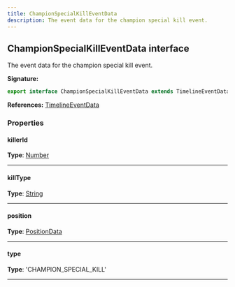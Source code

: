 ```yaml
---
title: ChampionSpecialKillEventData
description: The event data for the champion special kill event.
---
```


## ChampionSpecialKillEventData interface

The event data for the champion special kill event.

**Signature:**

```ts
export interface ChampionSpecialKillEventData extends TimelineEventData 
```

**References:** [TimelineEventData](/api/timelineeventdata)

### Properties

#### killerId



**Type**: [Number](https://developer.mozilla.org/en-US/docs/Web/JavaScript/Reference/Global_Objects/Number)

---

#### killType



**Type**: [String](https://developer.mozilla.org/en-US/docs/Web/JavaScript/Reference/Global_Objects/String)

---

#### position



**Type**: [PositionData](/api/positiondata)

---

#### type



**Type**: 'CHAMPION_SPECIAL_KILL'

---

